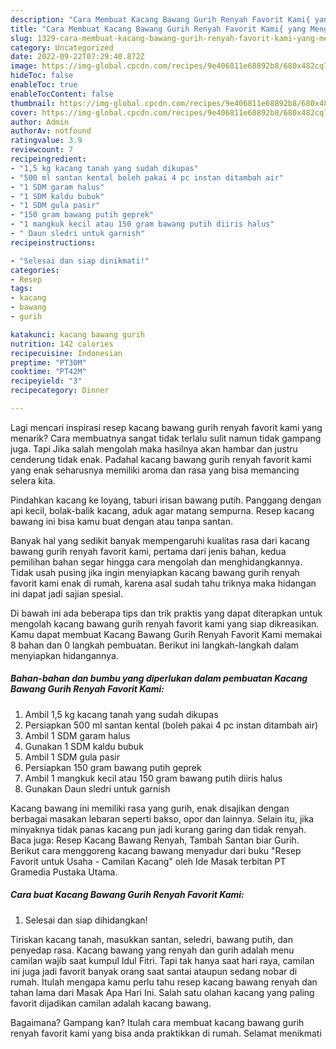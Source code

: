 ```yaml
---
description: "Cara Membuat Kacang Bawang Gurih Renyah Favorit Kami{ yang Menggugah Selera,  Menu Buat lebaran"
title: "Cara Membuat Kacang Bawang Gurih Renyah Favorit Kami{ yang Menggugah Selera,  Menu Buat lebaran"
slug: 1329-cara-membuat-kacang-bawang-gurih-renyah-favorit-kami-yang-menggugah-selera-menu-buat-lebaran
category: Uncategorized
date: 2022-09-22T07:29:40.872Z
image: https://img-global.cpcdn.com/recipes/9e406811e68892b8/680x482cq70/kacang-bawang-gurih-renyah-favorit-kami-foto-resep-utama.jpg
hideToc: false
enableToc: true
enableTocContent: false
thumbnail: https://img-global.cpcdn.com/recipes/9e406811e68892b8/680x482cq70/kacang-bawang-gurih-renyah-favorit-kami-foto-resep-utama.jpg
cover: https://img-global.cpcdn.com/recipes/9e406811e68892b8/680x482cq70/kacang-bawang-gurih-renyah-favorit-kami-foto-resep-utama.jpg
author: Admin
authorAv: notfound
ratingvalue: 3.9
reviewcount: 7
recipeingredient:
- "1,5 kg kacang tanah yang sudah dikupas"
- "500 ml santan kental boleh pakai 4 pc instan ditambah air"
- "1 SDM garam halus"
- "1 SDM kaldu bubuk"
- "1 SDM gula pasir"
- "150 gram bawang putih geprek"
- "1 mangkuk kecil atau 150 gram bawang putih diiris halus"
- " Daun sledri untuk garnish"
recipeinstructions:

- "Selesai dan siap dinikmati!"
categories:
- Resep
tags:
- kacang
- bawang
- gurih

katakunci: kacang bawang gurih 
nutrition: 142 calories
recipecuisine: Indonesian
preptime: "PT30M"
cooktime: "PT42M"
recipeyield: "3"
recipecategory: Dinner

---
```



Lagi mencari inspirasi resep kacang bawang gurih renyah favorit kami yang menarik? Cara membuatnya sangat tidak terlalu sulit namun tidak gampang juga. Tapi Jika salah mengolah maka hasilnya akan hambar dan justru cenderung tidak enak. Padahal kacang bawang gurih renyah favorit kami yang enak seharusnya memiliki aroma dan rasa yang bisa memancing selera kita.


Pindahkan kacang ke loyang, taburi irisan bawang putih. Panggang dengan api kecil, bolak-balik kacang, aduk agar matang sempurna. Resep kacang bawang ini bisa kamu buat dengan atau tanpa santan.

Banyak hal yang sedikit banyak mempengaruhi kualitas rasa dari kacang bawang gurih renyah favorit kami, pertama dari jenis bahan, kedua pemilihan bahan segar hingga cara mengolah dan menghidangkannya. Tidak usah pusing jika ingin menyiapkan kacang bawang gurih renyah favorit kami enak di rumah, karena asal sudah tahu triknya maka hidangan ini dapat jadi sajian spesial.


Di bawah ini ada beberapa tips dan trik praktis yang dapat diterapkan untuk mengolah kacang bawang gurih renyah favorit kami yang siap dikreasikan. Kamu dapat membuat Kacang Bawang Gurih Renyah Favorit Kami memakai 8 bahan dan 0 langkah pembuatan. Berikut ini langkah-langkah dalam menyiapkan hidangannya.

<!--inarticleads1-->

##### Bahan-bahan dan bumbu yang diperlukan dalam pembuatan Kacang Bawang Gurih Renyah Favorit Kami:

1. Ambil 1,5 kg kacang tanah yang sudah dikupas
1. Persiapkan 500 ml santan kental (boleh pakai 4 pc instan ditambah air)
1. Ambil 1 SDM garam halus
1. Gunakan 1 SDM kaldu bubuk
1. Ambil 1 SDM gula pasir
1. Persiapkan 150 gram bawang putih geprek
1. Ambil 1 mangkuk kecil atau 150 gram bawang putih diiris halus
1. Gunakan  Daun sledri untuk garnish


Kacang bawang ini memiliki rasa yang gurih, enak disajikan dengan berbagai masakan lebaran seperti bakso, opor dan lainnya. Selain itu, jika minyaknya tidak panas kacang pun jadi kurang garing dan tidak renyah. Baca juga: Resep Kacang Bawang Renyah, Tambah Santan biar Gurih. Berikut cara menggoreng kacang bawang menyadur dari buku &#34;Resep Favorit untuk Usaha - Camilan Kacang&#34; oleh Ide Masak terbitan PT Gramedia Pustaka Utama. 

<!--inarticleads2-->

##### Cara buat Kacang Bawang Gurih Renyah Favorit Kami:


1. Selesai dan siap dihidangkan!

Tiriskan kacang tanah, masukkan santan, seledri, bawang putih, dan penyedap rasa. Kacang bawang yang renyah dan gurih adalah menu camilan wajib saat kumpul Idul Fitri. Tapi tak hanya saat hari raya, camilan ini juga jadi favorit banyak orang saat santai ataupun sedang nobar di rumah. Itulah mengapa kamu perlu tahu resep kacang bawang renyah dan tahan lama dari Masak Apa Hari Ini. Salah satu olahan kacang yang paling favorit dijadikan camilan adalah kacang bawang. 

Bagaimana? Gampang kan? Itulah cara membuat kacang bawang gurih renyah favorit kami yang bisa anda praktikkan di rumah. Selamat menikmati
